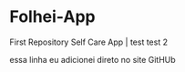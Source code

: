 # Folhei-App
 First Repository Self Care App | test
 test 2

 essa linha eu adicionei direto no site GitHUb
